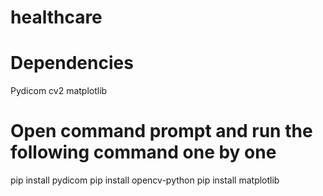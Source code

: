 # healthcare

# Dependencies
Pydicom
cv2
matplotlib

# Open command prompt and run the following command one by one

pip install pydicom
pip install opencv-python
pip install matplotlib
